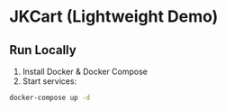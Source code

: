 # JKCart (Lightweight Demo)

## Run Locally
1. Install Docker & Docker Compose
2. Start services:
```bash
docker-compose up -d
